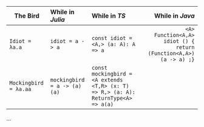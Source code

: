 | The Bird | While in *Julia* | While in *TS* | While in *Java* |
| -------- | :--------------- | :------------ | ----------------------: |
| `Idiot = λa.a` | `idiot = a -> a` | `const idiot = <A,> (a: A): A => a` | `<A> Function<A,A> idiot () { return (Function<A,A>) (a -> a) ;}` |
| `Mockingbird = λa.aa` | `mockingbird = a -> (a)(a)` | `const mockingbird = <A extends <T,R> (x: T) => R,> (a: A): ReturnType<A> => a(a)` | ` ` |

...
